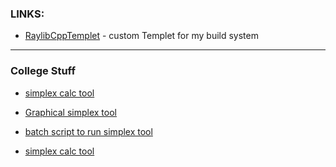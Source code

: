 ### LINKS:
- [RaylibCppTemplet](https://github.com/BrettWilsonBDW/backup/raw/main/raylibCppTemplet.zip) - custom Templet for my build system



___
### College Stuff

- [simplex calc tool](https://github.com/danielptv/simplex-calculator/releases/download/v1.0.0/Simplex-Calc.exe)

- [Graphical simplex tool](https://linprog.tomchen.org/)

- [batch script to run simplex tool](https://github.com/BrettWilsonBDW/cloud/tree/f9c127a713d9868d179c9792302e2f108dd7738f/stuff/college)

- [simplex calc tool](https://github.com/danielptv/simplex-calculator/releases/download/v2.1.0/simplex-calc.jar)

